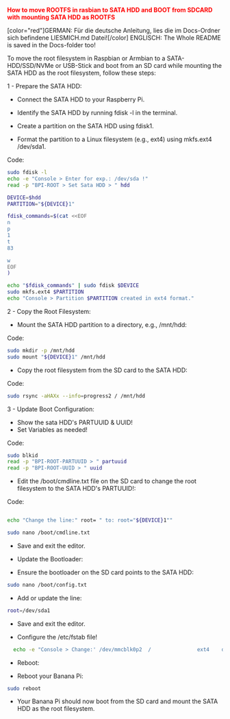 

<b style="color:red;">**How to move ROOTFS in rasbian to SATA HDD and BOOT from SDCARD with mounting SATA HDD as ROOTFS**</b>

[color="red"]GERMAN: Für die deutsche Anleitung, lies die im Docs-Ordner sich befindene LIESMICH.md Datei![/color]
ENGLISCH: The Whole README is saved in the Docs-folder too!

To move the root filesystem in Raspbian or Armbian to a SATA-HDD/SSD/NVMe or USB-Stick and boot from an SD card while mounting the SATA HDD as the root filesystem, follow these steps:


1 - Prepare the SATA HDD:

 - Connect the SATA HDD to your Raspberry Pi.

 - Identify the SATA HDD by running fdisk -l in the terminal.

 - Create a partition on the SATA HDD using fdisk1.

 - Format the partition to a Linux filesystem (e.g., ext4) using mkfs.ext4 /dev/sda1.


 Code:
```sh
sudo fdisk -l
echo -e "Console > Enter for exp.: /dev/sda !"
read -p "BPI-ROOT > Set Sata HDD > " hdd

DEVICE=$hdd
PARTITION="${DEVICE}1"

fdisk_commands=$(cat <<EOF
n
p
1
t
83

w
EOF
)

echo "$fdisk_commands" | sudo fdisk $DEVICE
sudo mkfs.ext4 $PARTITION
echo "Console > Partition $PARTITION created in ext4 format."
```


2 - Copy the Root Filesystem:

 - Mount the SATA HDD partition to a directory, e.g., /mnt/hdd:

Code:
```sh
sudo mkdir -p /mnt/hdd
sudo mount "${DEVICE}1" /mnt/hdd
```

 - Copy the root filesystem from the SD card to the SATA HDD:

Code:
```sh
sudo rsync -aHAXx --info=progress2 / /mnt/hdd
```

3 - Update Boot Configuration:

- Show the sata HDD's PARTUUID & UUID!
- Set Variables as needed!

Code:
```sh
sudo blkid
read -p "BPI-ROOT-PARTUUID > " partuuid
read -p "BPI-ROOT-UUID > " uuid
```

- Edit the /boot/cmdline.txt file on the SD card to change the root filesystem to the SATA HDD's PARTUUID!:

Code:
```sh

echo "Change the line:" root= " to: root="${DEVICE}1""

sudo nano /boot/cmdline.txt
```

- Save and exit the editor.

- Update the Bootloader:

- Ensure the bootloader on the SD card points to the SATA HDD:

```sh
sudo nano /boot/config.txt
```
- Add or update the line:

```sh
root=/dev/sda1
```
- Save and exit the editor.

- Configure the /etc/fstab file!

```sh
  echo -e "Console > Change:' /dev/mmcblk0p2  /               ext4    defaults,noatime  0       1 ' to :' UUID=$uuid  /               ext4    defaults,noatime  0       1 ' !!!"
```

- Reboot:

- Reboot your Banana Pi:

```sh
sudo reboot
```
- Your Banana Pi should now boot from the SD card and mount the SATA HDD as the root filesystem.
